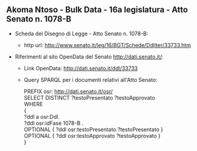 ## Akoma Ntoso - Bulk Data - 16a legislatura - Atto Senato n. 1078-B ##

* Scheda del Disegno di Legge - Atto Senato n. 1078-B:
	* http url: http://www.senato.it/leg/16/BGT/Schede/Ddliter/33733.htm

* Riferimenti al sito OpenData del Senato http://dati.senato.it/:
	* Link OpenData: http://dati.senato.it/ddl/33733
	* Query SPARQL per i documenti relativi all'Atto Senato:

        PREFIX osr: <http://dati.senato.it/osr/>  
		SELECT DISTINCT ?testoPresentato ?testoApprovato  
		WHERE  
		{  
		    ?ddl a osr:Ddl.  
		    ?ddl osr:idFase 1078-B .  
		    OPTIONAL { ?ddl osr:testoPresentato ?testoPresentato }  
		    OPTIONAL { ?ddl osr:testoApprovato ?testoApprovato }  
		}
		